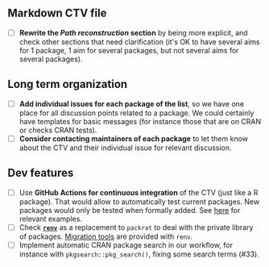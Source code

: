 ## Markdown CTV file

- [ ] **Rewrite the _Path reconstruction_ section** by being more explicit, and
      check other sections that need clarification (it's OK to have several aims
      for 1 package, 1 aim for several packages, but not several aims for
      several packages).

## Long term organization

- [ ] **Add individual issues for each package of the list**, so we have one
      place for all discussion points related to a package. We could certainly
      have templates for basic messages (for instance those that are on CRAN or
      checks CRAN tests).
- [ ] **Consider contacting maintainers of each package** to let them know about
      the CTV and their individual issue for relevant discussion.

## Dev features

- [ ] Use **GitHub Actions for continuous integration** of the CTV (just like a
      R package). That would allow to automatically test current packages. New
      packages would only be tested when formally added. See
      [here](https://github.com/r-lib/actions) for relevant examples.
- [ ] Check **[`renv`](https://rstudio.github.io/renv/)** as a replacement to
      `packrat` to deal with the private library of packages. [Migration
      tools](https://rstudio.github.io/renv/articles/renv.html#migrating-from-packrat)
      are provided with `renv`.
- [ ] Implement automatic CRAN package search in our workflow, for instance with
      `pkgsearch::pkg_search()`, fixing some search terms (#33).

